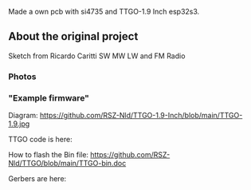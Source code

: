 Made a own pcb with si4735 and TTGO-1.9 Inch esp32s3.
## About the original project
Sketch from Ricardo Caritti
SW MW LW and FM Radio 
### Photos
### "Example firmware"
Diagram: https://github.com/RSZ-Nld/TTGO-1.9-Inch/blob/main/TTGO-1.9.jpg

TTGO code is here: 


How to flash the Bin file:  https://github.com/RSZ-Nld/TTGO/blob/main/TTGO-bin.doc


Gerbers are here:  

